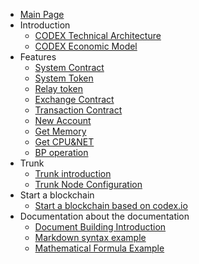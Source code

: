 - [Main Page](README.md)
- Introduction
  - [CODEX Technical Architecture](en-us/codex-tech-doc.md)
  - [CODEX Economic Model](en-us/codex-modelv1.md)
- Features
  - [System Contract](en-us/contract/System/System.md)
  - [System Token](en-us/contract/token/force.token.md)
  - [Relay token](en-us/contract/token/relay.token.md)
  - [Exchange Contract](en-us/contract/transaction/bridge.md)
  - [Transaction Contract](en-us/contract/transaction/match.md)
  - [New Account](en-us/contract/System/newaccount.md)
  - [Get Memory](en-us/contract/System/ram.md)
  - [Get CPU&NET](en-us/contract/System/cpu&net.md)
  - [BP operation](en-us/contract/System/producer.md)
- Trunk
  - [Trunk introduction](en-us/trunk/intro-trunk.md)
  - [Trunk Node Configuration](en-us/trunk/config-trunk.md)
- Start a blockchain
  - [Start a blockchain based on codex.io](en-us/study/blockchain_development_Based_on_codex.io.md)
- Documentation about the documentation
  - [Document Building Introduction](example/doc_introduction.md)
  - [Markdown syntax example](example/example.md)
  - [Mathematical Formula Example](example/example_maths.md)
